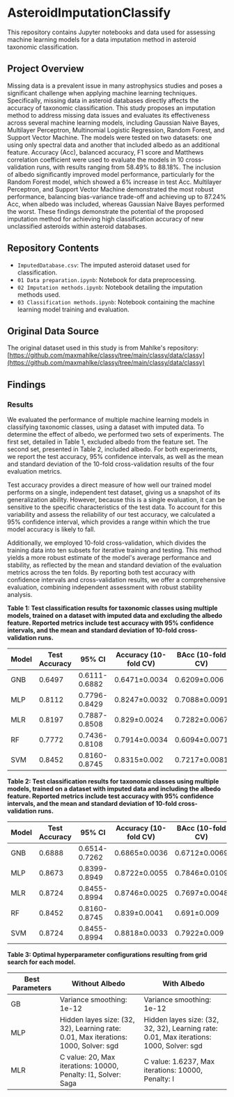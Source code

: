 # AsteroidImputationClassify

This repository contains Jupyter notebooks and data used for assessing machine learning models for a data imputation method in asteroid taxonomic classification.

## Project Overview

Missing data is a prevalent issue in many astrophysics studies and poses a significant challenge when applying machine learning techniques. Specifically, missing data in asteroid databases directly affects the accuracy of taxonomic classification. This study proposes an imputation method to address missing data issues and evaluates its effectiveness across several machine learning models, including Gaussian Naive Bayes, Multilayer Perceptron, Multinomial Logistic Regression, Random Forest, and Support Vector Machine. The models were tested on two datasets: one using only spectral data and another that included albedo as an additional feature. Accuracy (Acc), balanced accuracy, F1 score and Matthews correlation coefficient were used to evaluate the models in 10 cross-validation runs, with results ranging from 58.49% to 88.18%. The inclusion of albedo significantly improved model performance, particularly for the Random Forest model, which showed a 6% increase in test Acc. Multilayer Perceptron, and Support Vector Machine demonstrated the most robust performance, balancing bias-variance trade-off and achieving up to 87.24% Acc, when albedo was included, whereas Gaussian Naive Bayes performed the worst. These findings demonstrate the potential of the proposed imputation method for achieving high classification accuracy of new unclassified asteroids within asteroid databases.

## Repository Contents

* `ImputedDatabase.csv`: The imputed asteroid dataset used for classification.
* `01 Data preparation.ipynb`: Notebook for data preprocessing.
* `02 Imputation methods.ipynb`: Notebook detailing the imputation methods used.
* `03 Classification methods.ipynb`: Notebook containing the machine learning model training and evaluation.

## Original Data Source

The original dataset used in this study is from Mahlke's repository: [https://github.com/maxmahlke/classy/tree/main/classy/data/classy](https://github.com/maxmahlke/classy/tree/main/classy/data/classy)

## Findings

### Results

We evaluated the performance of multiple machine learning models in classifying taxonomic classes, using a dataset with imputed data. To determine the effect of albedo, we performed two sets of experiments. The first set, detailed in Table 1, excluded albedo from the feature set. The second set, presented in Table 2, included albedo. For both experiments, we report the test accuracy, 95% confidence intervals, as well as the mean and standard deviation of the 10-fold cross-validation results of the four evaluation metrics.

Test accuracy provides a direct measure of how well our trained model performs on a single, independent test dataset, giving us a snapshot of its generalization ability. However, because this is a single evaluation, it can be sensitive to the specific characteristics of the test data. To account for this variability and assess the reliability of our test accuracy, we calculated a 95% confidence interval, which provides a range within which the true model accuracy is likely to fall.

Additionally, we employed 10-fold cross-validation, which divides the training data into ten subsets for iterative training and testing. This method yields a more robust estimate of the model's average performance and stability, as reflected by the mean and standard deviation of the evaluation metrics across the ten folds. By reporting both test accuracy with confidence intervals and cross-validation results, we offer a comprehensive evaluation, combining independent assessment with robust stability analysis.

**Table 1: Test classification results for taxonomic classes using multiple models, trained on a dataset with imputed data and excluding the albedo feature. Reported metrics include test accuracy with 95% confidence intervals, and the mean and standard deviation of 10-fold cross-validation runs.**

| Model | Test Accuracy | 95% CI | Accuracy (10-fold CV) | BAcc (10-fold CV) | F1 (10-fold CV) | MCC (10-fold CV) |
|---|---|---|---|---|---|---|
| GNB | 0.6497 | 0.6111-0.6882 | 0.6471±0.0034 | 0.6209±0.006 | 0.6597±0.0033 | 0.5849±0.0037 |
| MLP | 0.8112 | 0.7796-0.8429 | 0.8247±0.0032 | 0.7088±0.0091 | 0.8224±0.0033 | 0.7801±0.0041 |
| MLR | 0.8197 | 0.7887-0.8508 | 0.829±0.0024 | 0.7282±0.0067 | 0.8264±0.0024 | 0.7852±0.003 |
| RF | 0.7772 | 0.7436-0.8108 | 0.7914±0.0034 | 0.6094±0.0071 | 0.7806±0.0038 | 0.7356±0.0045 |
| SVM | 0.8452 | 0.8160-0.8745 | 0.8315±0.002 | 0.7217±0.0081 | 0.8292±0.0021 | 0.7888±0.0025 |

**Table 2: Test classification results for taxonomic classes using multiple models, trained on a dataset with imputed data and including the albedo feature. Reported metrics include test accuracy with 95% confidence intervals, and the mean and standard deviation of 10-fold cross-validation runs.**

| Model | Test Accuracy | 95% CI | Accuracy (10-fold CV) | BAcc (10-fold CV) | F1 (10-fold CV) | MCC (10-fold CV) |
|---|---|---|---|---|---|---|
| GNB | 0.6888 | 0.6514-0.7262 | 0.6865±0.0036 | 0.6712±0.0069 | 0.698±0.0033 | 0.63±0.0039 |
| MLP | 0.8673 | 0.8399-0.8949 | 0.8722±0.0055 | 0.7846±0.0109 | 0.871±0.0055 | 0.8399±0.007 |
| MLR | 0.8724 | 0.8455-0.8994 | 0.8746±0.0025 | 0.7697±0.0048 | 0.8718±0.0026 | 0.8422±0.0032 |
| RF | 0.8452 | 0.8160-0.8745 | 0.839±0.0041 | 0.691±0.009 | 0.8309±0.0046 | 0.7967±0.0052 |
| SVM | 0.8724 | 0.8455-0.8994 | 0.8818±0.0033 | 0.7922±0.009 | 0.8799±0.0032 | 0.8516±0.004 |

**Table 3: Optimal hyperparameter configurations resulting from grid search for each model.**

| Best Parameters | Without Albedo | With Albedo |
|---|---|---|
| GB | Variance smoothing: 1e-12 | Variance smoothing: 1e-12 |
| MLP | Hidden layes size: (32, 32), Learning rate: 0.01, Max iterations: 1000, Solver: sgd | Hidden layes size: (32, 32, 32), Learning rate: 0.01, Max iterations: 1000, Solver: sgd |
| MLR | C value: 20, Max iterations: 10000, Penalty: l1, Solver: Saga | C value: 1.6237, Max iterations: 10000, Penalty: l
